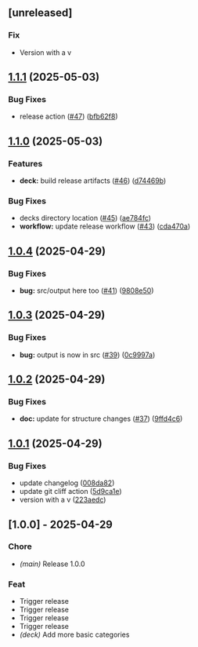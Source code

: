 ## [unreleased]

### Fix

- Version with a v

## [1.1.1](https://github.com/joshrotenberg/italian-anki/compare/v1.1.0...v1.1.1) (2025-05-03)


### Bug Fixes

* release action ([#47](https://github.com/joshrotenberg/italian-anki/issues/47)) ([bfb62f8](https://github.com/joshrotenberg/italian-anki/commit/bfb62f86ca2e0f2b269a4865b8095de82376f002))

## [1.1.0](https://github.com/joshrotenberg/italian-anki/compare/v1.0.4...v1.1.0) (2025-05-03)


### Features

* **deck:** build release artifacts ([#46](https://github.com/joshrotenberg/italian-anki/issues/46)) ([d74469b](https://github.com/joshrotenberg/italian-anki/commit/d74469bdc1f369eda3ff0499b17cbdee5b2e6ba6))


### Bug Fixes

* decks directory location ([#45](https://github.com/joshrotenberg/italian-anki/issues/45)) ([ae784fc](https://github.com/joshrotenberg/italian-anki/commit/ae784fcf760ce0e1467351fc430dabd266453b65))
* **workflow:** update release workflow ([#43](https://github.com/joshrotenberg/italian-anki/issues/43)) ([cda470a](https://github.com/joshrotenberg/italian-anki/commit/cda470a538aaa92368f14f2671f4cac2bd732d2e))

## [1.0.4](https://github.com/joshrotenberg/italian-anki/compare/v1.0.3...v1.0.4) (2025-04-29)


### Bug Fixes

* **bug:** src/output here too ([#41](https://github.com/joshrotenberg/italian-anki/issues/41)) ([9808e50](https://github.com/joshrotenberg/italian-anki/commit/9808e501c0d0f003d0690acc1c522dfe7c7f4e19))

## [1.0.3](https://github.com/joshrotenberg/italian-anki/compare/v1.0.2...v1.0.3) (2025-04-29)


### Bug Fixes

* **bug:** output is now in src ([#39](https://github.com/joshrotenberg/italian-anki/issues/39)) ([0c9997a](https://github.com/joshrotenberg/italian-anki/commit/0c9997a3b70cf84264cf616300c5cf68d47be346))

## [1.0.2](https://github.com/joshrotenberg/italian-anki/compare/v1.0.1...v1.0.2) (2025-04-29)


### Bug Fixes

* **doc:** update for structure changes ([#37](https://github.com/joshrotenberg/italian-anki/issues/37)) ([9ffd4c6](https://github.com/joshrotenberg/italian-anki/commit/9ffd4c65fc4a8bed0c45657906d6e671b3e94d97))

## [1.0.1](https://github.com/joshrotenberg/italian-anki/compare/v1.0.0...v1.0.1) (2025-04-29)


### Bug Fixes

* update changelog ([008da82](https://github.com/joshrotenberg/italian-anki/commit/008da82a81ca0711ff11d186759a993a7eb80f18))
* update git cliff action ([5d9ca1e](https://github.com/joshrotenberg/italian-anki/commit/5d9ca1eaf6a9301386056cdfe3a7dadfcd980bb7))
* version with a v ([223aedc](https://github.com/joshrotenberg/italian-anki/commit/223aedc6a227a43401291d4f8fcfb14471e8dff1))

## [1.0.0] - 2025-04-29

### Chore

- *(main)* Release 1.0.0

### Feat

- Trigger release
- Trigger release
- Trigger release
- Trigger release
- *(deck)* Add more basic categories
